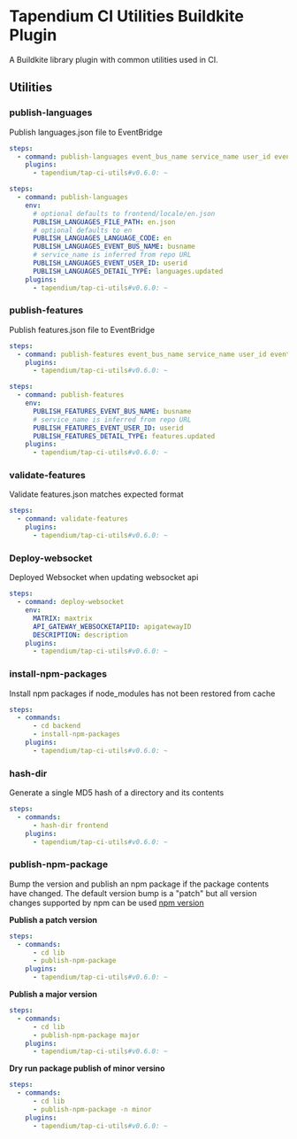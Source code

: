 # Tapendium CI Utilities Buildkite Plugin

A Buildkite library plugin with common utilities used in CI.

## Utilities

### publish-languages

Publish languages.json file to EventBridge

```yml
steps:
  - command: publish-languages event_bus_name service_name user_id event_detail_type
    plugins:
      - tapendium/tap-ci-utils#v0.6.0: ~
```

```yml
steps:
  - command: publish-languages
    env:
      # optional defaults to frontend/locale/en.json
      PUBLISH_LANGUAGES_FILE_PATH: en.json
      # optional defaults to en
      PUBLISH_LANGUAGES_LANGUAGE_CODE: en
      PUBLISH_LANGUAGES_EVENT_BUS_NAME: busname
      # service_name is inferred from repo URL
      PUBLISH_LANGUAGES_EVENT_USER_ID: userid
      PUBLISH_LANGUAGES_DETAIL_TYPE: languages.updated
    plugins:
      - tapendium/tap-ci-utils#v0.6.0: ~
```

### publish-features

Publish features.json file to EventBridge

```yml
steps:
  - command: publish-features event_bus_name service_name user_id event_detail_type
    plugins:
      - tapendium/tap-ci-utils#v0.6.0: ~
```

```yml
steps:
  - command: publish-features
    env:
      PUBLISH_FEATURES_EVENT_BUS_NAME: busname
      # service_name is inferred from repo URL
      PUBLISH_FEATURES_EVENT_USER_ID: userid
      PUBLISH_FEATURES_DETAIL_TYPE: features.updated
    plugins:
      - tapendium/tap-ci-utils#v0.6.0: ~
```

### validate-features

Validate features.json matches expected format

```yml
steps:
  - command: validate-features
    plugins:
      - tapendium/tap-ci-utils#v0.6.0: ~
```

### Deploy-websocket

Deployed Websocket when updating websocket api

```yml
steps:
  - command: deploy-websocket
    env:
      MATRIX: maxtrix
      API_GATEWAY_WEBSOCKETAPIID: apigatewayID
      DESCRIPTION: description
    plugins:
      - tapendium/tap-ci-utils#v0.6.0: ~
```

### install-npm-packages

Install npm packages if node_modules has not been restored from cache

```yml
steps:
  - commands:
      - cd backend
      - install-npm-packages
    plugins:
      - tapendium/tap-ci-utils#v0.6.0: ~
```

### hash-dir

Generate a single MD5 hash of a directory and its contents

```yml
steps:
  - commands:
      - hash-dir frontend
    plugins:
      - tapendium/tap-ci-utils#v0.6.0: ~
```

### publish-npm-package

Bump the version and publish an npm package if the package contents have changed. The default version bump is a "patch" but all version changes supported by npm can be used [npm version](https://docs.npmjs.com/cli/v10/commands/npm-version)

**Publish a patch version**

```yml
steps:
  - commands:
      - cd lib
      - publish-npm-package
    plugins:
      - tapendium/tap-ci-utils#v0.6.0: ~
```

**Publish a major version**

```yml
steps:
  - commands:
      - cd lib
      - publish-npm-package major
    plugins:
      - tapendium/tap-ci-utils#v0.6.0: ~
```

**Dry run package publish of minor versino**

```yml
steps:
  - commands:
      - cd lib
      - publish-npm-package -n minor
    plugins:
      - tapendium/tap-ci-utils#v0.6.0: ~
```
